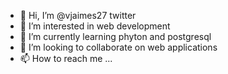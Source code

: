 - 👋 Hi, I’m @vjaimes27 twitter
- 👀 I’m interested in web development
- 🌱 I’m currently learning phyton and postgresql
- 💞️ I’m looking to collaborate on web applications 
- 📫 How to reach me ...

<!---
Viticox/Viticox is a ✨ special ✨ repository because its `README.md` (this file) appears on your GitHub profile.
You can click the Preview link to take a look at your changes.
--->
